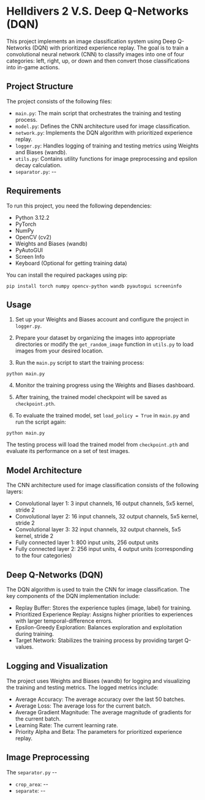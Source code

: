 # Helldivers 2 V.S. Deep Q-Networks (DQN)

This project implements an image classification system using Deep Q-Networks (DQN) with prioritized experience replay. The goal is to train a convolutional neural network (CNN) to classify images into one of four categories: left, right, up, or down and then convert those classifications into in-game actions.

## Project Structure

The project consists of the following files:

- `main.py`: The main script that orchestrates the training and testing process.
- `model.py`: Defines the CNN architecture used for image classification.
- `network.py`: Implements the DQN algorithm with prioritized experience replay.
- `logger.py`: Handles logging of training and testing metrics using Weights and Biases (wandb).
- `utils.py`: Contains utility functions for image preprocessing and epsilon decay calculation.
- `separator.py`: --

## Requirements

To run this project, you need the following dependencies:

- Python 3.12.2
- PyTorch
- NumPy
- OpenCV (cv2)
- Weights and Biases (wandb)
- PyAutoGUI
- Screen Info
- Keyboard (Optional for getting training data)

You can install the required packages using pip:

```
pip install torch numpy opencv-python wandb pyautogui screeninfo
```

## Usage

1. Set up your Weights and Biases account and configure the project in `logger.py`.

2. Prepare your dataset by organizing the images into appropriate directories or modify the `get_random_image` function in `utils.py` to load images from your desired location.

3. Run the `main.py` script to start the training process:

```
python main.py
```

4. Monitor the training progress using the Weights and Biases dashboard.

5. After training, the trained model checkpoint will be saved as `checkpoint.pth`.

6. To evaluate the trained model, set `load_policy = True` in `main.py` and run the script again:

```
python main.py
```

The testing process will load the trained model from `checkpoint.pth` and evaluate its performance on a set of test images.

## Model Architecture

The CNN architecture used for image classification consists of the following layers:

- Convolutional layer 1: 3 input channels, 16 output channels, 5x5 kernel, stride 2
- Convolutional layer 2: 16 input channels, 32 output channels, 5x5 kernel, stride 2
- Convolutional layer 3: 32 input channels, 32 output channels, 5x5 kernel, stride 2
- Fully connected layer 1: 800 input units, 256 output units
- Fully connected layer 2: 256 input units, 4 output units (corresponding to the four categories)

## Deep Q-Networks (DQN)

The DQN algorithm is used to train the CNN for image classification. The key components of the DQN implementation include:

- Replay Buffer: Stores the experience tuples (image, label) for training.
- Prioritized Experience Replay: Assigns higher priorities to experiences with larger temporal-difference errors.
- Epsilon-Greedy Exploration: Balances exploration and exploitation during training.
- Target Network: Stabilizes the training process by providing target Q-values.

## Logging and Visualization

The project uses Weights and Biases (wandb) for logging and visualizing the training and testing metrics. The logged metrics include:

- Average Accuracy: The average accuracy over the last 50 batches.
- Average Loss: The average loss for the current batch.
- Average Gradient Magnitude: The average magnitude of gradients for the current batch.
- Learning Rate: The current learning rate.
- Priority Alpha and Beta: The parameters for prioritized experience replay.

## Image Preprocessing

The `separator.py` --

- `crop_area`: --
- `separate`: --
